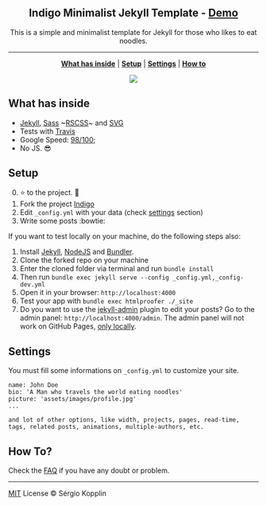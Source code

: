 <p align="center">
    <h2 align="center">Indigo Minimalist Jekyll Template - <a href="http://lewiz17.github.io/">Demo</a></h2>
</p>

<p align="center">This is a simple and minimalist template for Jekyll for those who likes to eat noodles.</p>

***

<p align="center">
    <b><a href="README.md#what-has-inside">What has inside</a></b>
    |
    <b><a href="README.md#setup">Setup</a></b>
    |
    <b><a href="README.md#settings">Settings</a></b>
    |
    <b><a href="README.md#how-to">How to</a></b>
</p>

<p align="center">
    <img src="https://i.imgur.com/KY3OTtA.png" />
</p>

## What has inside

- [Jekyll](https://jekyllrb.com/), [Sass](http://sass-lang.com/) ~[RSCSS](http://rscss.io/)~ and [SVG](https://www.w3.org/Graphics/SVG/)
- Tests with [Travis](https://travis-ci.org/)
- Google Speed: [98/100](https://developers.google.com/speed/pagespeed/insights/?url=http%3A%2F%2Fsergiokopplin.github.io%2Findigo%2F);
- No JS. :sunglasses:

## Setup

0. :star: to the project. :metal:
2. Fork the project [Indigo](https://github.com/sergiokopplin/indigo/fork)
3. Edit `_config.yml` with your data (check <a href="README.md#settings">settings</a> section)
4. Write some posts :bowtie:

If you want to test locally on your machine, do the following steps also:

1. Install [Jekyll](http://jekyllrb.com), [NodeJS](https://nodejs.org/) and [Bundler](http://bundler.io/).
2. Clone the forked repo on your machine
3. Enter the cloned folder via terminal and run `bundle install`
4. Then run `bundle exec jekyll serve --config _config.yml,_config-dev.yml`
5. Open it in your browser: `http://localhost:4000`
6. Test your app with `bundle exec htmlproofer ./_site`
7. Do you want to use the [jekyll-admin](https://jekyll.github.io/jekyll-admin/) plugin to edit your posts? Go to the admin panel: `http://localhost:4000/admin`. The admin panel will not work on GitHub Pages, [only locally](https://github.com/jekyll/jekyll-admin/issues/341#issuecomment-292739469).

## Settings

You must fill some informations on `_config.yml` to customize your site.

```
name: John Doe
bio: 'A Man who travels the world eating noodles'
picture: 'assets/images/profile.jpg'
...

and lot of other options, like width, projects, pages, read-time, tags, related posts, animations, multiple-authors, etc.
```

## How To?

Check the [FAQ](./FAQ.md) if you have any doubt or problem.

---

[MIT](http://kopplin.mit-license.org/) License © Sérgio Kopplin
